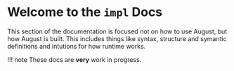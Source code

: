 # Welcome to the `impl` Docs

This section of the documentation is focused not on how to use August, but how August is built.
This includes things like syntax, structure and symantic definitions and intutions for how runtime works.

!!! note
    These docs are **very** work in progress. 
